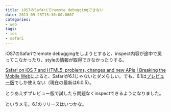 ```yaml
---
title: iOS7のSafariでremote debuggingできない
date: 2013-09-25T15:30:00.000Z
categories:
- web
tags:
- ios
- safari
---
```

iOS7のSafariでremote debuggingをしようとすると、inspect内容が途中で戻ってこなかったり、styleの情報が取得できなかったりする。

[Safari on iOS 7 and HTML5: problems, changes and new APIs | Breaking the Mobile Web](http://www.mobilexweb.com/blog/safari-ios7-html5-problems-apis-review)によると、Safariが6.1じゃないとダメらしい。でも、6.1は[プレビュー版](https://developer.apple.com/downloads/index.action?name=Safari&#x25;206.1)でしか使えない（現在の最新は6.0.5）。

<!-- more -->

とりあえずプレビュー版で試したら問題なくinspectできるようになりました。

というメモ。6.1のリリースはいつかな。
